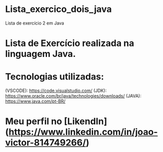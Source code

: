 # Lista_exercico_dois_java
Lista de exercício 2 em Java 

# Lista de Exercício realizada na linguagem Java.  

# Tecnologias utilizadas:  
(VSCODE): https://code.visualstudio.com/ 
(JDK): https://www.oracle.com/br/java/technologies/downloads/ 
(JAVA): https://www.java.com/pt-BR/  

# Meu perfil no [LikendIn] (https://www.linkedin.com/in/joao-victor-814749266/)
